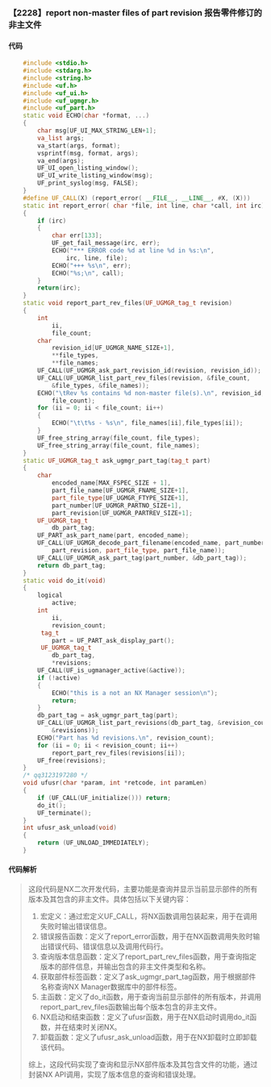 ### 【2228】report non-master files of part revision 报告零件修订的非主文件

#### 代码

```cpp
    #include <stdio.h>  
    #include <stdarg.h>  
    #include <string.h>  
    #include <uf.h>  
    #include <uf_ui.h>  
    #include <uf_ugmgr.h>  
    #include <uf_part.h>  
    static void ECHO(char *format, ...)  
    {  
        char msg[UF_UI_MAX_STRING_LEN+1];  
        va_list args;  
        va_start(args, format);  
        vsprintf(msg, format, args);  
        va_end(args);  
        UF_UI_open_listing_window();  
        UF_UI_write_listing_window(msg);  
        UF_print_syslog(msg, FALSE);  
    }  
    #define UF_CALL(X) (report_error( __FILE__, __LINE__, #X, (X)))  
    static int report_error( char *file, int line, char *call, int irc)  
    {  
        if (irc)  
        {  
            char err[133];  
            UF_get_fail_message(irc, err);  
            ECHO("*** ERROR code %d at line %d in %s:\n",  
                irc, line, file);  
            ECHO("+++ %s\n", err);  
            ECHO("%s;\n", call);  
        }  
        return(irc);  
    }  
    static void report_part_rev_files(UF_UGMGR_tag_t revision)  
    {  
        int  
            ii,  
            file_count;  
        char  
            revision_id[UF_UGMGR_NAME_SIZE+1],  
            **file_types,  
            **file_names;  
        UF_CALL(UF_UGMGR_ask_part_revision_id(revision, revision_id));  
        UF_CALL(UF_UGMGR_list_part_rev_files(revision, &file_count,  
            &file_types, &file_names));  
        ECHO("\tRev %s contains %d non-master file(s).\n", revision_id,  
            file_count);  
        for (ii = 0; ii < file_count; ii++)  
        {  
            ECHO("\t\t%s - %s\n", file_names[ii],file_types[ii]);  
        }  
        UF_free_string_array(file_count, file_types);  
        UF_free_string_array(file_count, file_names);  
    }  
    static UF_UGMGR_tag_t ask_ugmgr_part_tag(tag_t part)  
    {  
        char  
            encoded_name[MAX_FSPEC_SIZE + 1],  
            part_file_name[UF_UGMGR_FNAME_SIZE+1],  
            part_file_type[UF_UGMGR_FTYPE_SIZE+1],  
            part_number[UF_UGMGR_PARTNO_SIZE+1],  
            part_revision[UF_UGMGR_PARTREV_SIZE+1];  
        UF_UGMGR_tag_t  
            db_part_tag;  
        UF_PART_ask_part_name(part, encoded_name);  
        UF_CALL(UF_UGMGR_decode_part_filename(encoded_name, part_number,  
            part_revision, part_file_type, part_file_name));  
        UF_CALL(UF_UGMGR_ask_part_tag(part_number, &db_part_tag));  
        return db_part_tag;  
    }  
    static void do_it(void)  
    {  
        logical  
            active;  
        int  
            ii,  
            revision_count;  
         tag_t  
            part = UF_PART_ask_display_part();  
         UF_UGMGR_tag_t  
            db_part_tag,  
            *revisions;  
        UF_CALL(UF_is_ugmanager_active(&active));  
        if (!active)  
        {  
            ECHO("this is a not an NX Manager session\n");  
            return;  
        }  
        db_part_tag = ask_ugmgr_part_tag(part);  
        UF_CALL(UF_UGMGR_list_part_revisions(db_part_tag, &revision_count,  
            &revisions));  
        ECHO("Part has %d revisions.\n", revision_count);  
        for (ii = 0; ii < revision_count; ii++)  
            report_part_rev_files(revisions[ii]);  
        UF_free(revisions);  
    }  
    /* qq3123197280 */  
    void ufusr(char *param, int *retcode, int paramLen)  
    {  
        if (UF_CALL(UF_initialize())) return;  
        do_it();  
        UF_terminate();  
    }  
    int ufusr_ask_unload(void)  
    {  
        return (UF_UNLOAD_IMMEDIATELY);  
    }

```

#### 代码解析

> 这段代码是NX二次开发代码，主要功能是查询并显示当前显示部件的所有版本及其包含的非主文件。具体包括以下关键内容：
>
> 1. 宏定义：通过宏定义UF_CALL，将NX函数调用包装起来，用于在调用失败时输出错误信息。
> 2. 错误报告函数：定义了report_error函数，用于在NX函数调用失败时输出错误代码、错误信息以及调用代码行。
> 3. 查询版本信息函数：定义了report_part_rev_files函数，用于查询指定版本的部件信息，并输出包含的非主文件类型和名称。
> 4. 获取部件标签函数：定义了ask_ugmgr_part_tag函数，用于根据部件名称查询NX Manager数据库中的部件标签。
> 5. 主函数：定义了do_it函数，用于查询当前显示部件的所有版本，并调用report_part_rev_files函数输出每个版本包含的非主文件。
> 6. NX启动和结束函数：定义了ufusr函数，用于在NX启动时调用do_it函数，并在结束时关闭NX。
> 7. 卸载函数：定义了ufusr_ask_unload函数，用于在NX卸载时立即卸载该代码。
>
> 综上，这段代码实现了查询和显示NX部件版本及其包含文件的功能，通过封装NX API调用，实现了版本信息的查询和错误处理。
>
